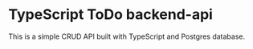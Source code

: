 # TypeScript ToDo backend-api
This is a simple CRUD API built with TypeScript and Postgres database.
